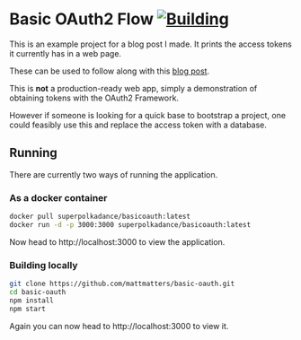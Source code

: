 # Basic OAuth2 Flow [![Building](https://travis-ci.org/mattmatters/basic-oauth.svg?branch=master)](https://travis-ci.org/mattmatters/basic-oauth)

This is an example project for a blog post I made. It prints the access tokens it currently has in a web page.

These can be used to follow along with this [blog post](http://mattmatters.io/Oauth2-demystified/).

This is **not** a production-ready web app, simply a demonstration of obtaining tokens with the OAuth2 Framework.

However if someone is looking for a quick base to bootstrap a project, one could feasibly use this and replace the
access token with a database.

## Running
There are currently two ways of running the application.

### As a docker container

```sh
docker pull superpolkadance/basicoauth:latest
docker run -d -p 3000:3000 superpolkadance/basicoauth:latest
```

Now head to http://localhost:3000 to view the application.

### Building locally

```sh
git clone https://github.com/mattmatters/basic-oauth.git
cd basic-oauth
npm install
npm start
```

Again you can now head to http://localhost:3000 to view it.

